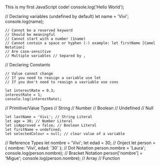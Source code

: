 This is my first JavaScript code!
console.log('Hello World');

// Declaring variables (undefined by default)
    let name = 'Vivi';
    console.log(name);

    // Cannot be a reserved keyword
    // Should be meaningful
    // Cannot start with a number (1name)
    // Cannot contain a space or hyphen (-) example: let firstName [Camel Notation]
    // Are case-sensitive
    // Multiple variables // Separed by , 

// Declaring Constants

    // Value cannot change
    // If you need to reasign a variable use let
    // If you don't need to reasign a vavriable use cons

    let interestRate = 0.3;
    interestRate = 1;
    console.log(interestRate);

// Primitive/Value Types
    // String 
    // Number
    // Boolean
    // Undefined
    // Null

    let lastName = 'Vivi'; // String Literal
    let age = 30; // Number Literal
    let isApproved = false; // Boolean Literal
    let firstName = undefined;  
    let selectedColour = null; // clear value of a variable  

// Reference Types
    let nombre = 'Vivi';
    let edad = 30;
    // Onject
        let person = {
            nombre: 'Vivi',
            edad: '30'
        };
        // Dot Notation
        person.nombre = 'Laura';
        console.log(person.nombre);
        // Bracket Notation
        person['nombre'] = 'Migue';
        console.log(person.nombre);
    // Array
    // Function
